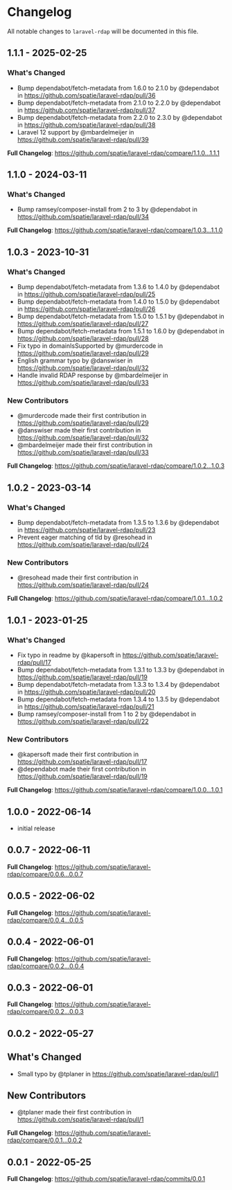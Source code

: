 # Changelog

All notable changes to `laravel-rdap` will be documented in this file.

## 1.1.1 - 2025-02-25

### What's Changed

* Bump dependabot/fetch-metadata from 1.6.0 to 2.1.0 by @dependabot in https://github.com/spatie/laravel-rdap/pull/36
* Bump dependabot/fetch-metadata from 2.1.0 to 2.2.0 by @dependabot in https://github.com/spatie/laravel-rdap/pull/37
* Bump dependabot/fetch-metadata from 2.2.0 to 2.3.0 by @dependabot in https://github.com/spatie/laravel-rdap/pull/38
* Laravel 12 support by @mbardelmeijer in https://github.com/spatie/laravel-rdap/pull/39

**Full Changelog**: https://github.com/spatie/laravel-rdap/compare/1.1.0...1.1.1

## 1.1.0 - 2024-03-11

### What's Changed

* Bump ramsey/composer-install from 2 to 3 by @dependabot in https://github.com/spatie/laravel-rdap/pull/34

**Full Changelog**: https://github.com/spatie/laravel-rdap/compare/1.0.3...1.1.0

## 1.0.3 - 2023-10-31

### What's Changed

- Bump dependabot/fetch-metadata from 1.3.6 to 1.4.0 by @dependabot in https://github.com/spatie/laravel-rdap/pull/25
- Bump dependabot/fetch-metadata from 1.4.0 to 1.5.0 by @dependabot in https://github.com/spatie/laravel-rdap/pull/26
- Bump dependabot/fetch-metadata from 1.5.0 to 1.5.1 by @dependabot in https://github.com/spatie/laravel-rdap/pull/27
- Bump dependabot/fetch-metadata from 1.5.1 to 1.6.0 by @dependabot in https://github.com/spatie/laravel-rdap/pull/28
- Fix typo in domainIsSupported by @murdercode in https://github.com/spatie/laravel-rdap/pull/29
- English grammar typo by @danswiser in https://github.com/spatie/laravel-rdap/pull/32
- Handle invalid RDAP response by @mbardelmeijer in https://github.com/spatie/laravel-rdap/pull/33

### New Contributors

- @murdercode made their first contribution in https://github.com/spatie/laravel-rdap/pull/29
- @danswiser made their first contribution in https://github.com/spatie/laravel-rdap/pull/32
- @mbardelmeijer made their first contribution in https://github.com/spatie/laravel-rdap/pull/33

**Full Changelog**: https://github.com/spatie/laravel-rdap/compare/1.0.2...1.0.3

## 1.0.2 - 2023-03-14

### What's Changed

- Bump dependabot/fetch-metadata from 1.3.5 to 1.3.6 by @dependabot in https://github.com/spatie/laravel-rdap/pull/23
- Prevent eager matching of tld by @resohead in https://github.com/spatie/laravel-rdap/pull/24

### New Contributors

- @resohead made their first contribution in https://github.com/spatie/laravel-rdap/pull/24

**Full Changelog**: https://github.com/spatie/laravel-rdap/compare/1.0.1...1.0.2

## 1.0.1 - 2023-01-25

### What's Changed

- Fix typo in readme by @kapersoft in https://github.com/spatie/laravel-rdap/pull/17
- Bump dependabot/fetch-metadata from 1.3.1 to 1.3.3 by @dependabot in https://github.com/spatie/laravel-rdap/pull/19
- Bump dependabot/fetch-metadata from 1.3.3 to 1.3.4 by @dependabot in https://github.com/spatie/laravel-rdap/pull/20
- Bump dependabot/fetch-metadata from 1.3.4 to 1.3.5 by @dependabot in https://github.com/spatie/laravel-rdap/pull/21
- Bump ramsey/composer-install from 1 to 2 by @dependabot in https://github.com/spatie/laravel-rdap/pull/22

### New Contributors

- @kapersoft made their first contribution in https://github.com/spatie/laravel-rdap/pull/17
- @dependabot made their first contribution in https://github.com/spatie/laravel-rdap/pull/19

**Full Changelog**: https://github.com/spatie/laravel-rdap/compare/1.0.0...1.0.1

## 1.0.0 - 2022-06-14

- initial release

## 0.0.7 - 2022-06-11

**Full Changelog**: https://github.com/spatie/laravel-rdap/compare/0.0.6...0.0.7

## 0.0.5 - 2022-06-02

**Full Changelog**: https://github.com/spatie/laravel-rdap/compare/0.0.4...0.0.5

## 0.0.4 - 2022-06-01

**Full Changelog**: https://github.com/spatie/laravel-rdap/compare/0.0.2...0.0.4

## 0.0.3 - 2022-06-01

**Full Changelog**: https://github.com/spatie/laravel-rdap/compare/0.0.2...0.0.3

## 0.0.2 - 2022-05-27

## What's Changed

- Small typo by @tplaner in https://github.com/spatie/laravel-rdap/pull/1

## New Contributors

- @tplaner made their first contribution in https://github.com/spatie/laravel-rdap/pull/1

**Full Changelog**: https://github.com/spatie/laravel-rdap/compare/0.0.1...0.0.2

## 0.0.1 - 2022-05-25

**Full Changelog**: https://github.com/spatie/laravel-rdap/commits/0.0.1
